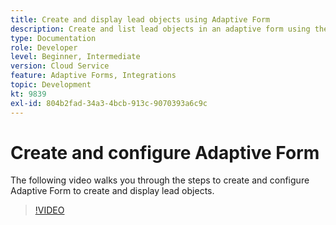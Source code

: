 ```yaml
---
title: Create and display lead objects using Adaptive Form
description: Create and list lead objects in an adaptive form using the dynamics integration.
type: Documentation
role: Developer
level: Beginner, Intermediate
version: Cloud Service
feature: Adaptive Forms, Integrations
topic: Development
kt: 9839
exl-id: 804b2fad-34a3-4bcb-913c-9070393a6c9c
---
```

# Create and configure Adaptive Form 


The following video walks you through the steps to create and configure Adaptive Form to create and display lead objects.

>[!VIDEO](https://video.tv.adobe.com/v/340791?quality=12&learn=on)
